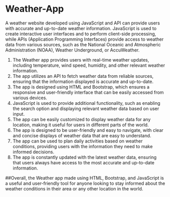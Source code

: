 # Weather-App

A weather website developed using JavaScript and API can provide users with accurate and up-to-date weather information. JavaScript is used to create interactive user interfaces and to perform client-side processing, while APIs (Application Programming Interfaces) provide access to weather data from various sources, such as the National Oceanic and Atmospheric Administration (NOAA), Weather Underground, or AccuWeather.

1. The Weather app provides users with real-time weather updates, including temperature, wind speed, humidity, and other relevant weather information.
2. The app utilizes an API to fetch weather data from reliable sources, ensuring that the information displayed is accurate and up-to-date.
3. The app is designed using HTML and Bootstrap, which ensures a responsive and user-friendly interface that can be easily accessed from various devices.
4. JavaScript is used to provide additional functionality, such as enabling the search option and displaying relevant weather data based on user input.
5. The app can be easily customized to display weather data for any location, making it useful for users in different parts of the world.
6. The app is designed to be user-friendly and easy to navigate, with clear and concise displays of weather data that are easy to understand.
7. The app can be used to plan daily activities based on weather conditions, providing users with the information they need to make informed decisions.
8. The app is constantly updated with the latest weather data, ensuring that users always have access to the most accurate and up-to-date information.

##Overall, the Weather app made using HTML, Bootstrap, and JavaScript is a useful and user-friendly tool for anyone looking to stay informed about the weather conditions in their area or any other location in the world.
